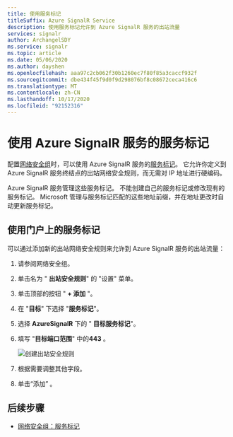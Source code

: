 ```yaml
---
title: 使用服务标记
titleSuffix: Azure SignalR Service
description: 使用服务标记允许到 Azure SignalR 服务的出站流量
services: signalr
author: ArchangelSDY
ms.service: signalr
ms.topic: article
ms.date: 05/06/2020
ms.author: dayshen
ms.openlocfilehash: aaa97c2cb062f30b1260ec7f80f85a3caccf932f
ms.sourcegitcommit: dbe434f45f9d0f9d298076bf8c08672ceca416c6
ms.translationtype: MT
ms.contentlocale: zh-CN
ms.lasthandoff: 10/17/2020
ms.locfileid: "92152316"
---
```

# <a name="use-service-tags-for-azure-signalr-service"></a>使用 Azure SignalR 服务的服务标记

配置[网络安全组](../virtual-network/network-security-groups-overview.md#network-security-groups)时，可以使用 Azure SignalR 服务的[服务标记](../virtual-network/network-security-groups-overview.md#service-tags)。 它允许你定义到 Azure SignalR 服务终结点的出站网络安全规则，而无需对 IP 地址进行硬编码。

Azure SignalR 服务管理这些服务标记。 不能创建自己的服务标记或修改现有的服务标记。 Microsoft 管理与服务标记匹配的这些地址前缀，并在地址更改时自动更新服务标记。

## <a name="use-service-tag-on-portal"></a>使用门户上的服务标记

可以通过添加新的出站网络安全规则来允许到 Azure SignalR 服务的出站流量：

1. 请参阅网络安全组。

1. 单击名为 " **出站安全规则**" 的 "设置" 菜单。

1. 单击顶部的按钮 " **+ 添加** "。

1. 在 "**目标**" 下选择 "**服务标记**"。

1. 选择 **AzureSignalR** 下的 " **目标服务标记**"。

1. 填写 "**目标端口范围**" 中的**443** 。

    ![创建出站安全规则](media/howto-service-tags/portal-add-outbound-security-rule.png)

1. 根据需要调整其他字段。

1. 单击“添加”  。


## <a name="next-steps"></a>后续步骤

- [网络安全组：服务标记](../virtual-network/network-security-groups-overview.md#security-rules)